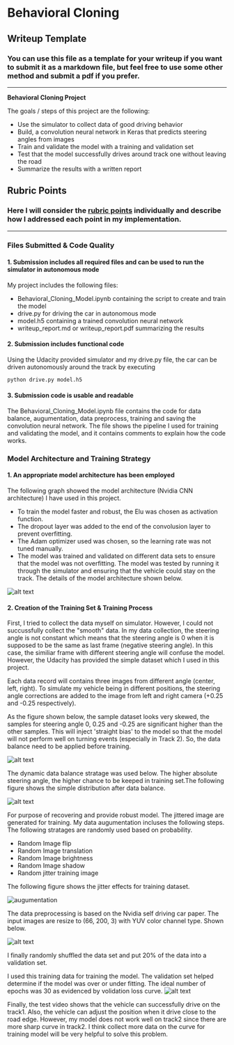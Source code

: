
# **Behavioral Cloning** 

## Writeup Template

### You can use this file as a template for your writeup if you want to submit it as a markdown file, but feel free to use some other method and submit a pdf if you prefer.

---

**Behavioral Cloning Project**

The goals / steps of this project are the following:
* Use the simulator to collect data of good driving behavior
* Build, a convolution neural network in Keras that predicts steering angles from images
* Train and validate the model with a training and validation set
* Test that the model successfully drives around track one without leaving the road
* Summarize the results with a written report


[//]: # (Image References)

[raw_dist]: ./graph_sup/raw_dist.png "raw_dist"
[balanced]: ./graph_sup/balanced_dist.png "balanced_dist"
[augumentation]: ./graph_sup/augumentation_sample.png "augumentation_sample"
[preprocessed_image]: ./graph_sup/preprocessed_image.png "preprocessed_image"
[model_structure]: ./graph_sup/model_structure.PNG "model_structure"
[val_loss]: ./graph_sup/val_loss.png "val_loss"

## Rubric Points
### Here I will consider the [rubric points](https://review.udacity.com/#!/rubrics/432/view) individually and describe how I addressed each point in my implementation.  

---
### Files Submitted & Code Quality

#### 1. Submission includes all required files and can be used to run the simulator in autonomous mode

My project includes the following files:
* Behavioral_Cloning_Model.ipynb containing the script to create and train the model
* drive.py for driving the car in autonomous mode
* model.h5 containing a trained convolution neural network 
* writeup_report.md or writeup_report.pdf summarizing the results

#### 2. Submission includes functional code
Using the Udacity provided simulator and my drive.py file, the car can be driven autonomously around the track by executing 
```sh
python drive.py model.h5
```

#### 3. Submission code is usable and readable

The Behavioral_Cloning_Model.ipynb file contains the code for data balance, augumentation, data preprocess, training and saving the convolution neural network. The file shows the pipeline I used for training and validating the model, and it contains comments to explain how the code works.

### Model Architecture and Training Strategy

#### 1. An appropriate model architecture has been employed

The following graph showed the model architecture (Nvidia CNN architecture) I have used in this project. 
* To train the model faster and robust, the Elu was chosen as activation function. 
* The dropout layer was added to the end of the convolusion layer to prevent overfitting. 
* The Adam optimizer used was chosen, so the learning rate was not tuned manually. 
* The model was trained and validated on different data sets to ensure that the model was not overfitting. The model was tested by running it through the simulator and ensuring that the vehicle could stay on the track. The details of the model architecture shown below. 

![alt text][model_structure]

#### 2. Creation of the Training Set & Training Process

First, I tried to collect the data myself on simulator. However, I could not succussfully collect the "smooth" data. In my data collection, the steering angle is not constant which means that the steering angle is 0 when it is supposed to be the same as last frame (negative steering angle). In this case, the similiar frame with different steering angle will confuse the model. However, the Udacity has provided the simple dataset which I used in this project. 

Each data record will contains three images from different angle (center, left, right). To simulate my vehicle being in different positions, the steering angle corrections are added to the image from left and right camera (+0.25 and -0.25 respectively). 

As the figure shown below, the sample dataset looks very skewed, the samples for steering angle 0, 0.25 and -0.25 are significant higher than the other samples. This will inject 'straight bias' to the model so that the model will not perform well on turning events (especially in Track 2). So, the data balance need to be applied before training.


![alt text][raw_dist]

The dynamic data balance stratage was used below. The higher absolute steering angle, the higher chance to be keeped in training set.The following figure shows the simple distribution after data balance.

![alt text][balanced]

For purpose of recovering and provide robust model. The jittered image are generated for training. My data augumentation incluses the following steps. The following stratages are randomly used based on probability. 

* Random Image flip 
* Random Image translation
* Random Image brightness 
* Random Image shadow 
* Random jitter training image

The following figure shows the jitter effects for training dataset. 

![augumentation][augumentation]

The data preprocessing is based on the Nvidia self driving car paper. The input images are resize to (66, 200, 3) with YUV color channel type. Shown below.

![alt text][preprocessed_image]

I finally randomly shuffled the data set and put 20% of the data into a validation set. 

I used this training data for training the model. The validation set helped determine if the model was over or under fitting. The ideal number of epochs was 30 as evidenced by volidation loss curve.
![alt text][val_loss]


Finally, the test video shows that the vehicle can successfully drive on the track1. Also, the vehicle can adjust the position when it drive close to the road edge. However, my model does not work well on track2 since there are more sharp curve in track2. I think collect more data on the curve for training model will be very helpful to solve this problem. 

